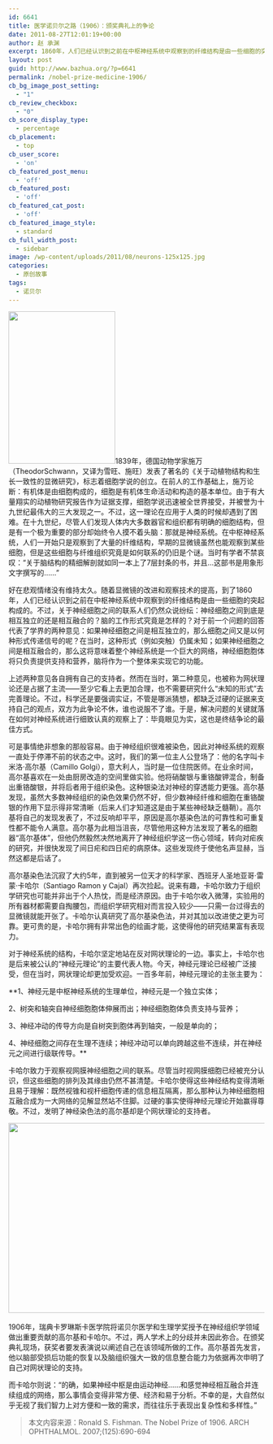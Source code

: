 ```yaml
---
id: 6641
title: 医学诺贝尔之路（1906）：颁奖典礼上的争论
date: 2011-08-27T12:01:19+00:00
author: 赵 承渊
excerpt: 1860年，人们已经认识到之前在中枢神经系统中观察到的纤维结构是由一些细胞的突起构成的。不过，关于神经细胞之间的联系人们仍然众说纷纭：神经细胞之间到底是相互独立的还是相互融合的？如果神经细胞之间是相互独立的，那么细胞之间又是以何种形式传递信号的呢？如果神经细胞之间是相互融合的，是否意味着整个神经系统是一个巨大的网络？
layout: post
guid: http://www.bazhua.org/?p=6641
permalink: /nobel-prize-medicine-1906/
cb_bg_image_post_setting:
  - "1"
cb_review_checkbox:
  - "0"
cb_score_display_type:
  - percentage
cb_placement:
  - top
cb_user_score:
  - 'on'
cb_featured_post_menu:
  - 'off'
cb_featured_post:
  - 'off'
cb_featured_cat_post:
  - 'off'
cb_featured_image_style:
  - standard
cb_full_width_post:
  - sidebar
image: /wp-content/uploads/2011/08/neurons-125x125.jpg
categories:
  - 原创故事
tags:
  - 诺贝尔
---
```

[<img class="alignleft noborder size-medium wp-image-6805" title="neurons" src="/wp-content/uploads/2011/08/neurons-210x300.jpg" alt="" width="210" height="300" srcset="/wp-content/uploads/2011/08/neurons-210x300.jpg 210w, /wp-content/uploads/2011/08/neurons-105x150.jpg 105w, /wp-content/uploads/2011/08/neurons.jpg 273w" sizes="(max-width: 210px) 100vw, 210px" />](/wp-content/uploads/2011/08/neurons.jpg)1839年，德国动物学家施万（TheodorSchwann，又译为雪旺、施旺）发表了著名的《关于动植物结构和生长一致性的显微研究》，标志着细胞学说的创立。在前人的工作基础上，施万论断：有机体是由细胞构成的，细胞是有机体生命活动和构造的基本单位。由于有大量翔实的动植物研究报告作为证据支撑，细胞学说迅速被全世界接受，并被誉为十九世纪最伟大的三大发现之一。不过，这一理论在应用于人类的时候却遇到了困难。在十九世纪，尽管人们发现人体内大多数器官和组织都有明确的细胞结构，但是有一个极为重要的部分却始终令人摸不着头脑：那就是神经系统。在中枢神经系统，人们一开始只是观察到了大量的纤维结构，早期的显微镜虽然也能观察到某些细胞，但是这些细胞与纤维组织究竟是如何联系的仍旧是个谜。当时有学者不禁哀叹：“关于脑结构的精细解剖就如同一本上了7层封条的书，并且…这部书是用象形文字撰写的……”

好在悲观情绪没有维持太久。随着显微镜的改进和观察技术的提高，到了1860年，人们已经认识到之前在中枢神经系统中观察到的纤维结构是由一些细胞的突起构成的。不过，关于神经细胞之间的联系人们仍然众说纷纭：神经细胞之间到底是相互独立的还是相互融合的？脑的工作形式究竟是怎样的？对于前一个问题的回答代表了学界的两种意见：如果神经细胞之间是相互独立的，那么细胞之间又是以何种形式传递信号的呢？在当时，这种形式（例如突触）仍属未知；如果神经细胞之间是相互融合的，那么这将意味着整个神经系统是一个巨大的网络，神经细胞胞体将只负责提供支持和营养，脑将作为一个整体来实现它的功能。

上述两种意见各自拥有自己的支持者。然而在当时，第二种意见，也被称为网状理论还是占据了主流——至少它看上去更加合理，也不需要研究什么“未知的形式”去完善理论。不过，科学还是要强调实证，不管是哪派猜想，都缺乏过硬的证据来支持自己的观点，双方为此争论不休，谁也说服不了谁。于是，解决问题的关键就落在如何对神经系统进行细致认真的观察上了：毕竟眼见为实，这也是终结争论的最佳方式。

可是事情绝非想象的那般容易。由于神经组织很难被染色，因此对神经系统的观察一直处于停滞不前的状态之中。这时，我们的第一位主人公登场了：他的名字叫卡米洛·高尔基（Camillo Golgi），意大利人，当时是一位住院医师。在业余时间，高尔基喜欢在一处由厨房改造的空间里做实验。他将硝酸银与重铬酸钾混合，制备出重铬酸银，并将后者用于组织染色。这种银染法对神经的穿透能力更强。高尔基发现，虽然大多数神经组织的染色效果仍然不好，但少数神经纤维和细胞在重铬酸银的作用下显示得非常清晰（后来人们才知道这是由于某些神经缺乏髓鞘）。高尔基将自己的发现发表了，不过反响却平平，原因是高尔基染色法的可靠性和可重复性都不能令人满意。高尔基为此相当沮丧，尽管他用这种方法发现了著名的细胞器“高尔基体”，但他仍然毅然决然地离开了神经组织学这一伤心领域，转向对疟疾的研究，并很快发现了间日疟和四日疟的病原体。这些发现终于使他名声显赫，当然这都是后话了。

高尔基染色法沉寂了大约5年，直到被另一位天才的科学家、西班牙人圣地亚哥·雷蒙·卡哈尔（Santiago Ramon y Cajal）再次捡起。说来有趣，卡哈尔致力于组织学研究也可能并非出于个人热忱，而是经济原因。由于卡哈尔收入微薄，实验用的所有器材都需要自掏腰包，而组织学研究相对而言投入较少——只需一台过得去的显微镜就能开张了。卡哈尔认真研究了高尔基染色法，并对其加以改进使之更为可靠。更可贵的是，卡哈尔拥有非常出色的绘画才能，这使得他的研究结果富有表现力。

对于神经系统的结构，卡哈尔坚定地站在反对网状理论的一边。事实上，卡哈尔也是后来被公认的“神经元理论”的主要代表人物。今天，神经元理论已经被广泛接受，但在当时，网状理论却更加受欢迎。一百多年前，神经元理论的主张主要为：

**1、神经元是中枢神经系统的生理单位，神经元是一个独立实体；
  
2、树突和轴突自神经细胞胞体伸展而出；神经细胞胞体负责支持与营养；
  
3、神经冲动的传导方向是自树突到胞体再到轴突，一般是单向的；
  
4、神经细胞之间存在生理不连续；神经冲动可以单向跨越这些不连续，并在神经元之间进行级联传导。**

卡哈尔致力于观察视网膜神经细胞之间的联系。尽管当时视网膜细胞已经被充分认识，但这些细胞的排列及其缘由仍然不甚清楚。卡哈尔使得这些神经结构变得清晰且易于理解：既然视锥和视杆细胞传递的信息相互隔离，那么那种认为神经细胞相互融合成为一大网络的见解显然站不住脚。过硬的事实使得神经元理论开始赢得尊敬。不过，发明了神经染色法的高尔基却是个网状理论的支持者。

[<img class="alignnone size-full wp-image-6806" title="11061813353e3f145d3547964b" src="/wp-content/uploads/2011/08/11061813353e3f145d3547964b.jpg" alt="" width="551" height="374" srcset="/wp-content/uploads/2011/08/11061813353e3f145d3547964b.jpg 689w, /wp-content/uploads/2011/08/11061813353e3f145d3547964b-150x101.jpg 150w, /wp-content/uploads/2011/08/11061813353e3f145d3547964b-300x203.jpg 300w" sizes="(max-width: 551px) 100vw, 551px" />](/wp-content/uploads/2011/08/11061813353e3f145d3547964b.jpg)

1906年，瑞典卡罗琳斯卡医学院将诺贝尔医学和生理学奖授予在神经组织学领域做出重要贡献的高尔基和卡哈尔。不过，两人学术上的分歧并未因此弥合。在颁奖典礼现场，获奖者要发表演说以阐述自己在该领域所做的工作。高尔基首先发言，他以脑部受损后功能的恢复以及脑组织强大一致的信息整合能力为依据再次申明了自己对网状理论的支持。

而卡哈尔则说：“的确，如果神经中枢是由运动神经……和感觉神经相互融合并连续组成的网络，那么事情会变得非常方便、经济和易于分析。不幸的是，大自然似乎无视了我们智力上对方便和一致的需求，而往往乐于表现出复杂性和多样性。”

<div style="display: none">
  <a href="http://www.healthfitnessremedies.com/lose-stomach-fat-fast-diet-plan-women/" title="how to burn belly <a href="http://www.nbso.ca/">online slots</a> fat for women&#8221;>how to burn belly fat for women</a>
</div>

> 本文内容来源：Ronald S. Fishman. The Nobel Prize of 1906. ARCH OPHTHALMOL. 2007;(125):690-694

<div style="display: none">
  zp8497586rq
</div>
